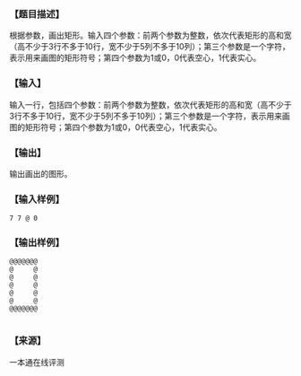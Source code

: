 ### 【题目描述】

根据参数，画出矩形。输入四个参数：前两个参数为整数，依次代表矩形的高和宽（高不少于3行不多于10行，宽不少于5列不多于10列）；第三个参数是一个字符，表示用来画图的矩形符号；第四个参数为1或0，0代表空心，1代表实心。

### 【输入】

输入一行，包括四个参数：前两个参数为整数，依次代表矩形的高和宽（高不少于3行不多于10行，宽不少于5列不多于10列）；第三个参数是一个字符，表示用来画图的矩形符号；第四个参数为1或0，0代表空心，1代表实心。

### 【输出】

输出画出的图形。

### 【输入样例】

```
7 7 @ 0
```

### 【输出样例】

```
@@@@@@@
@     @
@     @
@     @
@     @
@     @
@@@@@@@


```


 ### 【来源】

 一本通在线评测 